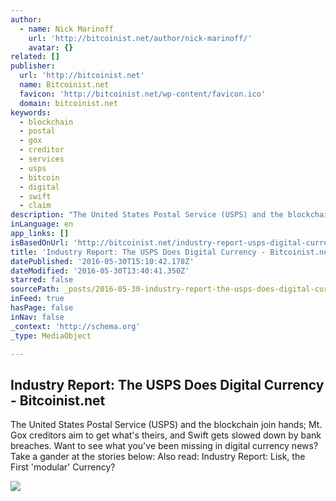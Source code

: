 ```yaml
---
author:
  - name: Nick Marinoff
    url: 'http://bitcoinist.net/author/nick-marinoff/'
    avatar: {}
related: []
publisher:
  url: 'http://bitcoinist.net'
  name: Bitcoinist.net
  favicon: 'http://bitcoinist.net/wp-content/favicon.ico'
  domain: bitcoinist.net
keywords:
  - blockchain
  - postal
  - gox
  - creditor
  - services
  - usps
  - bitcoin
  - digital
  - swift
  - claim
description: "The United States Postal Service (USPS) and the blockchain join hands; Mt. Gox creditors aim to get what's theirs, and Swift gets slowed down by bank breaches. Want to see what you've been missing in digital currency news? Take a gander at the stories below: Also read: Industry Report: Lisk, the First 'modular' Currency?"
inLanguage: en
app_links: []
isBasedOnUrl: 'http://bitcoinist.net/industry-report-usps-digital-currency/'
title: 'Industry Report: The USPS Does Digital Currency - Bitcoinist.net'
datePublished: '2016-05-30T15:10:42.178Z'
dateModified: '2016-05-30T13:40:41.350Z'
starred: false
sourcePath: _posts/2016-05-30-industry-report-the-usps-does-digital-currency-bitcoinist.md
inFeed: true
hasPage: false
inNav: false
_context: 'http://schema.org'
_type: MediaObject

---
```

<article style=""><h1>Industry Report: The USPS Does Digital Currency - Bitcoinist.net</h1><p>The United States Postal Service (USPS) and the blockchain join hands; Mt. Gox creditors aim to get what's theirs, and Swift gets slowed down by bank breaches. Want to see what you've been missing in digital currency news? Take a gander at the stories below: Also read: Industry Report: Lisk, the First 'modular' Currency?</p><img src="http://d1udmfvw0p7cd2.cloudfront.net/wp-content/uploads/2014/08/b-kraken-a-20140819.jpg" /></article>